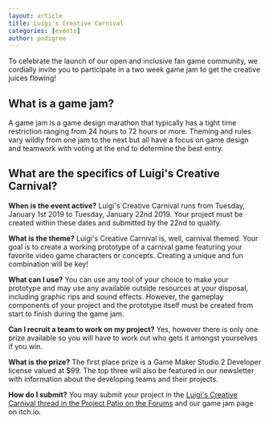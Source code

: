 ```yaml
---
layout: article
title: Luigi's Creative Carnival
categories: [events]
author: pedigree
---
```


To celebrate the launch of our open and inclusive fan game community, we cordially invite you to participate in a two week game jam to get the creative juices flowing!

<h2>What is a game jam?</h2>
A game jam is a game design marathon that typically has a tight time restriction ranging from 24 hours to 72 hours or more. Theming and rules vary wildly from one jam to the next but all have a focus on game design and teamwork with voting at the end to determine the best entry.

<h2>What are the specifics of Luigi's Creative Carnival?</h2>
<b>When is the event active?</b>
Luigi's Creative Carnival runs from Tuesday, January 1st 2019 to Tuesday, January 22nd 2019. Your project must be created within these dates and submitted by the 22nd to qualify.


<b>What is the theme?</b>
Luigi's Creative Carnival is, well, carnival themed. Your goal is to create a working prototype of a carnival game featuring your favorite video game characters or concepts. Creating a unique and fun combination will be key!

<b>What can I use?</b>
You can use any tool of your choice to make your prototype and may use any available outside resources at your disposal, including graphic rips and sound effects. However, the gameplay components of your project and the prototype itself must be created from start to finish during the game jam.

<b>Can I recruit a team to work on my project?</b>
Yes, however there is only one prize available so you will have to work out who gets it amongst yourselves if you win.

<b>What is the prize?</b>
The first place prize is a Game Maker Studio 2 Developer license valued at $99. The top three will also be featured in our newsletter with information about the developing teams and their projects.

<b>How do I submit?</b>
You may submit your project in the <a href="https://lfgg.jcink.net/index.php?showtopic=12">Luigi's Creative Carnival thread in the Project Patio on the Forums</a> and our game jam page on itch.io.

